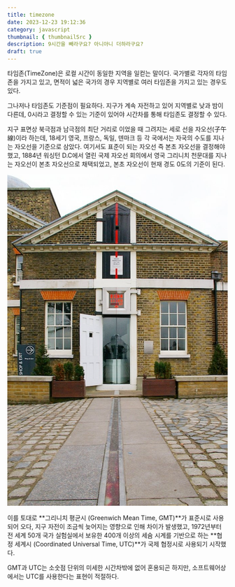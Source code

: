 ```yaml
---
title: timezone
date: 2023-12-23 19:12:36
category: javascript
thumbnail: { thumbnailSrc }
description: 9시간을 빼라구요? 아니아니 더하라구요?
draft: true
---
```


타임존(TimeZone)은 로컬 시간이 동일한 지역을 일컫는 말이다. 국가별로 각자의 타임존을 가지고 있고, 면적이 넓은 국가의 경우
지역별로 여러 타임존을 가지고 있는 경우도 있다.

그나저나 타임존도 기준점이 필요하다. 지구가 계속 자전하고 있어 지역별로 낮과 밤이 다른데, 0시라고 결정할 수 있는 기준이 있어야
시간차를 통해 타임존도 결정할 수 있다.

지구 표면상 북극점과 남극점의 최단 거리로 이었을 때 그려지는 세로 선을 자오선(子午線)이라 하는데, 18세기 영국, 프랑스, 독일, 덴마크 등
각 국에서는 자국의 수도를 지나는 자오선을 기준으로 삼았다. 여기서도 표준이 되는 자오선 즉 본초 자오선을 결정해야 했고,
1884년 워싱턴 D.C에서 열린 국제 자오선 회의에서 영국 그리니치 천문대를 지나는 자오선이 본초 자오선으로 채택되었고, 본초 자오선이
현재 경도 0도의 기준이 된다.

![그리니치 천문대의 본초 자오선](images/time-handling/royal-greenwich-observatory.png)

이를 토대로 **그리니치 평균시 (Greenwich Mean Time, GMT)**가 표준시로 사용되어 오다, 지구 자전이 조금씩 늦어지는 영향으로 인해
차이가 발생했고, 1972년부터 전 세계 50개 국가 실험실에서 보유한 400개 이상의 세슘 시계를 기반으로 하는
**협정 세계시 (Coordinated Universal Time, UTC)**가 국제 협정시로 사용되기 시작했다.

GMT과 UTC는 소숫점 단위의 미세한 시간차밖에 없어 혼용되곤 하지만, 소프트웨어상에서는 UTC를 사용한다는 표현이 적절하다.
